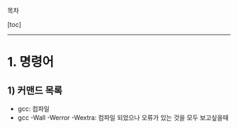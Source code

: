 목차

[toc]

---

# 1. 명령어

## 1) 커맨드 목록

* gcc: 컴파일
* gcc -Wall -Werror -Wextra: 컴파일 되었으나 오류가 있는 것을 모두 보고싶을때